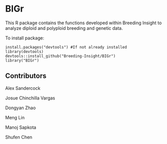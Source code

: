 # BIGr

This R package contains the functions developed within Breeding Insight to analyze diploid and polyploid breeding and genetic data.

To install package:
```
install.packages("devtools") #If not already installed
library(devtools)
devtools::install_github("Breeding-Insight/BIGr")
library("BIGr")
```

## Contributors
Alex Sandercock

Josue Chinchilla Vargas

Dongyan Zhao

Meng Lin

Manoj Sapkota

Shufen Chen
